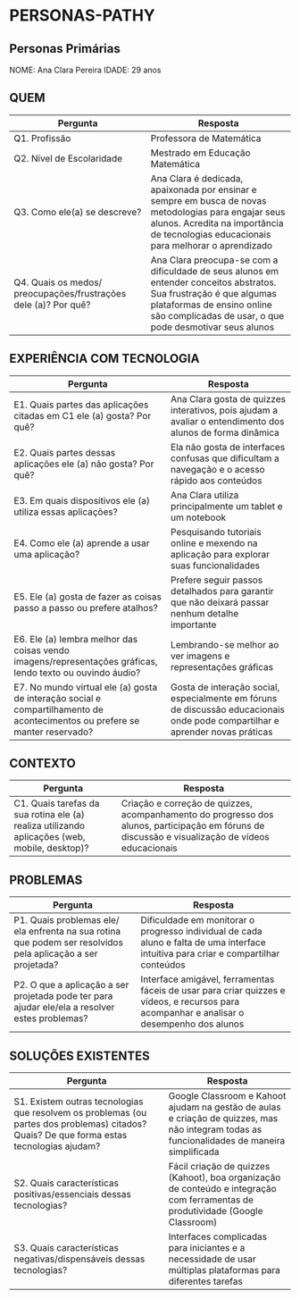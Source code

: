 # PERSONAS-PATHY
## Personas Primárias
NOME: Ana Clara Pereira
IDADE: 29 anos

## QUEM
| Pergunta | Resposta |
| ---- | ------------ |
| Q1. Profissão | Professora de Matemática |
| Q2. Nível de Escolaridade |  Mestrado em Educação Matemática |
| Q3. Como ele(a) se descreve? | Ana Clara é dedicada, apaixonada por ensinar e sempre em busca de novas metodologias para engajar seus alunos. Acredita na importância de tecnologias educacionais para melhorar o aprendizado |
| Q4. Quais os medos/ preocupações/frustrações dele (a)? Por quê? | Ana Clara preocupa-se com a dificuldade de seus alunos em entender conceitos abstratos. Sua frustração é que algumas plataformas de ensino online são complicadas de usar, o que pode desmotivar seus alunos |

## EXPERIÊNCIA COM TECNOLOGIA
| Pergunta | Resposta |
| ---- | ------------ |
| E1. Quais partes das aplicações citadas em C1 ele (a) gosta? Por quê? | Ana Clara gosta de quizzes interativos, pois ajudam a avaliar o entendimento dos alunos de forma dinâmica |
| E2. Quais partes dessas aplicações ele (a) não gosta? Por quê? | Ela não gosta de interfaces confusas que dificultam a navegação e o acesso rápido aos conteúdos |
| E3. Em quais dispositivos ele (a) utiliza essas aplicações? | Ana Clara utiliza principalmente um tablet e um notebook |
| E4. Como ele (a) aprende a usar uma aplicação? | Pesquisando tutoriais online e mexendo na aplicação para explorar suas funcionalidades |
| E5. Ele (a) gosta de fazer as coisas passo a passo ou prefere atalhos? | Prefere seguir passos detalhados para garantir que não deixará passar nenhum detalhe importante |
| E6. Ele (a) lembra melhor das coisas vendo imagens/representações gráficas, lendo texto ou ouvindo áudio? | Lembrando-se melhor ao ver imagens e representações gráficas |
| E7. No mundo virtual ele (a) gosta de interação social e compartilhamento de acontecimentos ou prefere se manter reservado? | Gosta de interação social, especialmente em fóruns de discussão educacionais onde pode compartilhar e aprender novas práticas |

## CONTEXTO
| Pergunta | Resposta |
| ---- | ------------ |
| C1. Quais tarefas da sua rotina ele (a) realiza utilizando aplicações (web, mobile, desktop)? | Criação e correção de quizzes, acompanhamento do progresso dos alunos, participação em fóruns de discussão e visualização de vídeos educacionais |

## PROBLEMAS
| Pergunta | Resposta |
| ---- | ------------ |
| P1. Quais problemas ele/ ela enfrenta na sua rotina que podem ser resolvidos pela aplicação a ser projetada? | Dificuldade em monitorar o progresso individual de cada aluno e falta de uma interface intuitiva para criar e compartilhar conteúdos |
| P2. O que a aplicação a ser projetada pode ter para ajudar ele/ela a resolver estes problemas? | Interface amigável, ferramentas fáceis de usar para criar quizzes e vídeos, e recursos para acompanhar e analisar o desempenho dos alunos |

## SOLUÇÕES EXISTENTES
| Pergunta | Resposta |
| ---- | ------------ |
| S1. Existem outras tecnologias que resolvem os problemas (ou partes dos problemas) citados? Quais? De que forma estas tecnologias ajudam?| Google Classroom e Kahoot ajudam na gestão de aulas e criação de quizzes, mas não integram todas as funcionalidades de maneira simplificada |
| S2. Quais características positivas/essenciais dessas tecnologias?| Fácil criação de quizzes (Kahoot), boa organização de conteúdo e integração com ferramentas de produtividade (Google Classroom) |
| S3. Quais características negativas/dispensáveis dessas tecnologias?| Interfaces complicadas para iniciantes e a necessidade de usar múltiplas plataformas para diferentes tarefas |

